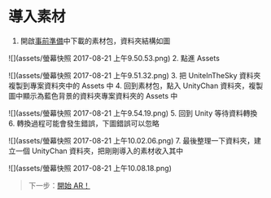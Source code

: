 # 導入素材

1. 開啟[事前準備](/chapter1.md)中下載的素材包，資料夾結構如圖

![](assets/螢幕快照 2017-08-21 上午9.50.53.png)
2. 點進 Assets

![](assets/螢幕快照 2017-08-21 上午9.51.32.png)
3. 把 UniteInTheSky 資料夾複製到專案資料夾中的 Assets 中
4. 回到素材包，點入 UnityChan 資料夾，複製圖中顯示為藍色背景的資料夾專案資料夾的 Assets 中

![](assets/螢幕快照 2017-08-21 上午9.54.19.png)
5. 回到 Unity 等待資料轉換 
6. 轉換過程可能會發生錯誤，下圖錯誤可以忽略

![](assets/螢幕快照 2017-08-21 上午10.02.06.png)
7. 最後整理一下資料夾，建立一個 UnityChan 資料夾，把剛剛導入的素材收入其中

![](assets/螢幕快照 2017-08-21 上午10.08.18.png)

> 下一步：[開始 AR！](/4.kai-shi-ar.md)
